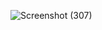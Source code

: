 ![Screenshot (307)](https://github.com/techiegith/GaneshWebDevProject/assets/128968069/d9a47c83-af03-4a4f-a8e4-1e018a77205f)
